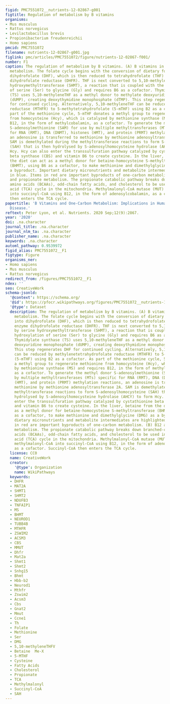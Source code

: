 ```yaml
---
figid: PMC7551072__nutrients-12-02867-g001
figtitle: Regulation of metabolism by B vitamins
organisms:
- Mus musculus
- Rattus norvegicus
- Levilactobacillus brevis
- Propionibacterium freudenreichii
- Homo sapiens
pmcid: PMC7551072
filename: nutrients-12-02867-g001.jpg
figlink: pmc/articles/PMC7551072/figure/nutrients-12-02867-f001/
number: F1
caption: The regulation of metabolism by B vitamins. (A) B vitamins in one-carbon
  metabolism. The folate cycle begins with the conversion of dietary folate (B9) into
  dihydrofolate (DHF), which is then reduced to tetrahydrofolate (THF) by the enzyme
  dihydrofolate reductase (DHFR). THF is next converted to 5,10-methyleneTHF by serine
  hydroxymethyltransferase (SHMT), a reaction that is coupled with the hydroxylation
  of serine (Ser) to glycine (Gly) and requires B6 as a cofactor. Thymidylate synthase
  (TS) uses 5,10-methyleneTHF as a methyl donor to methylate deoxyuridine monophosphate
  (dUMP), creating deoxythymidine monophosphate (dTMP). This step regenerates DHF
  for continued cycling. Alternatively, 5,10-methyleneTHF can be reduced by methylenetetrahydrofolate
  reductase (MTHFR) to 5-methytetrahydrofolate (5-mTHF) using B2 as a cofactor. As
  part of the methionine cycle, 5-mTHF donates a methyl group to regenerate methionine
  from homocysteine (Hcy), which is catalyzed by methionine synthase (MS) and requires
  B12, in the form of methylcobalamin, as a cofactor. To generate the methyl donor
  S-adenosylmethionine (SAM) for use by multiple methyltransferases (MTs) specific
  for RNA (RMT), DNA (DNMT), histones (HMT), and protein (PRMT) methylation reactions,
  an adenosine is transferred to methionine by methionine adenosyltransferase 2A.
  SAM is demethylated during the methyltransferase reactions to form S-adenosylhomocysteine
  (SAH) that is then hydrolysed by S-adenosylhomocysteine hydrolase (AHCY) to form
  Hcy. Hcy can also enter the transsulfuration pathway catalyzed by cystathionine
  beta synthase (CBS) and vitamin B6 to create cysteine. In the liver, betaine from
  the diet can act as a methyl donor for betaine-homocysteine S-methyltransferase
  (BHMT), using B6 as a cofactor, to make methionine and dimethylglycine (DMG) as
  a byproduct. Important dietary micronutrients and metabolite intermediates are highlighted
  in blue. Items in red are important byproducts of one-carbon metabolism. (B) B12
  and propionate metabolism. The propionate catabolic pathway breaks down branched-chain
  amino acids (BCAAs), odd-chain fatty acids, and cholesterol to be used in the tricarboxylic
  acid (TCA) cycle in the mitochondria. Methylmalonyl-CoA mutase (MUT) converts methylmalonyl-CoA
  into succinyl-CoA using B12, in the form of adenosylcobalamin, as a cofactor. Succinyl-CoA
  then enters the TCA cycle.
papertitle: 'B Vitamins and One-Carbon Metabolism: Implications in Human Health and
  Disease.'
reftext: Peter Lyon, et al. Nutrients. 2020 Sep;12(9):2867.
year: '2020'
doi: .na.character
journal_title: .na.character
journal_nlm_ta: .na.character
publisher_name: .na.character
keywords: .na.character
automl_pathway: 0.9539972
figid_alias: PMC7551072__F1
figtype: Figure
organisms_ner:
- Homo sapiens
- Mus musculus
- Rattus norvegicus
redirect_from: /figures/PMC7551072__F1
ndex: ''
seo: CreativeWork
schema-jsonld:
  '@context': https://schema.org/
  '@id': https://pfocr.wikipathways.org/figures/PMC7551072__nutrients-12-02867-g001.html
  '@type': Dataset
  description: The regulation of metabolism by B vitamins. (A) B vitamins in one-carbon
    metabolism. The folate cycle begins with the conversion of dietary folate (B9)
    into dihydrofolate (DHF), which is then reduced to tetrahydrofolate (THF) by the
    enzyme dihydrofolate reductase (DHFR). THF is next converted to 5,10-methyleneTHF
    by serine hydroxymethyltransferase (SHMT), a reaction that is coupled with the
    hydroxylation of serine (Ser) to glycine (Gly) and requires B6 as a cofactor.
    Thymidylate synthase (TS) uses 5,10-methyleneTHF as a methyl donor to methylate
    deoxyuridine monophosphate (dUMP), creating deoxythymidine monophosphate (dTMP).
    This step regenerates DHF for continued cycling. Alternatively, 5,10-methyleneTHF
    can be reduced by methylenetetrahydrofolate reductase (MTHFR) to 5-methytetrahydrofolate
    (5-mTHF) using B2 as a cofactor. As part of the methionine cycle, 5-mTHF donates
    a methyl group to regenerate methionine from homocysteine (Hcy), which is catalyzed
    by methionine synthase (MS) and requires B12, in the form of methylcobalamin,
    as a cofactor. To generate the methyl donor S-adenosylmethionine (SAM) for use
    by multiple methyltransferases (MTs) specific for RNA (RMT), DNA (DNMT), histones
    (HMT), and protein (PRMT) methylation reactions, an adenosine is transferred to
    methionine by methionine adenosyltransferase 2A. SAM is demethylated during the
    methyltransferase reactions to form S-adenosylhomocysteine (SAH) that is then
    hydrolysed by S-adenosylhomocysteine hydrolase (AHCY) to form Hcy. Hcy can also
    enter the transsulfuration pathway catalyzed by cystathionine beta synthase (CBS)
    and vitamin B6 to create cysteine. In the liver, betaine from the diet can act
    as a methyl donor for betaine-homocysteine S-methyltransferase (BHMT), using B6
    as a cofactor, to make methionine and dimethylglycine (DMG) as a byproduct. Important
    dietary micronutrients and metabolite intermediates are highlighted in blue. Items
    in red are important byproducts of one-carbon metabolism. (B) B12 and propionate
    metabolism. The propionate catabolic pathway breaks down branched-chain amino
    acids (BCAAs), odd-chain fatty acids, and cholesterol to be used in the tricarboxylic
    acid (TCA) cycle in the mitochondria. Methylmalonyl-CoA mutase (MUT) converts
    methylmalonyl-CoA into succinyl-CoA using B12, in the form of adenosylcobalamin,
    as a cofactor. Succinyl-CoA then enters the TCA cycle.
  license: CC0
  name: CreativeWork
  creator:
    '@type': Organization
    name: WikiPathways
  keywords:
  - DHFR
  - MAT2A
  - SHMT1
  - SHMT2
  - NDUFB3
  - TNFAIP1
  - MS
  - BHMT
  - NEUROD1
  - TUBB4B
  - MTHFR
  - ZSWIM2
  - ACSM3
  - CBS
  - MMUT
  - Dhfr
  - Mat2a
  - Shmt1
  - Shmt2
  - Snhg15
  - Bhmt
  - Hbb-b2
  - Neurod1
  - Mthfr
  - Zswim2
  - Acsm3
  - Cbs
  - Gnat2
  - Mmut
  - Ccne1
  - Th
  - Folate
  - Methionine
  - Ser
  - DMG
  - 5,10-methyleneTHFV
  - Betaine  Me-X
  - 5-MTHF
  - Cysteine
  - Fatty Acids
  - Cholesterol
  - Propionate
  - TCA
  - Methylmalonyl
  - Succinyl-CoA
  - SAH
---
```

